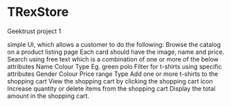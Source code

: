 # TRexStore
Geektrust project 1

simple UI, which allows a customer to do the following: 
Browse the catalog on a product listing page
Each card should have the image, name and price.
Search using free text which is a combination of one or more of the below attributes
 Name 
 Colour 
 Type 
 Eg. green polo 
Filter for t-shirts using specific attributes
 Gender 
 Colour 
 Price range 
 Type 
Add one or more t-shirts to the shopping cart
View the shopping cart by clicking the shopping cart icon
Increase quantity or delete items from the shopping cart
Display the total amount in the shopping cart.

